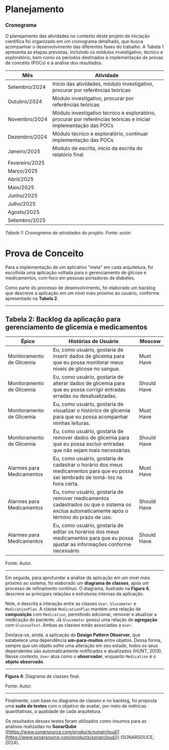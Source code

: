 # Planejamento

### Cronograma

O planejamento das atividades no contexto deste projeto de iniciação científica foi organizado em um cronograma detalhado, que busca acompanhar o desenvolvimento das diferentes fases do trabalho. A Tabela 1 apresenta as etapas previstas, incluindo os módulos investigativo, técnico e exploratório, bem como os períodos destinados à implementação de provas de conceito (POCs) e à análise dos resultados.

| **Mês**          | **Atividade**                                                                 |
|-------------------|-------------------------------------------------------------------------------|
| Setembro/2024     | Início das atividades, módulo investigativo, procurar por referências teóricas |
| Outubro/2024      | Módulo investigativo, procurar por referências teóricas                      |
| Novembro/2024     | Módulo investigativo técnico e exploratório, procurar por referências teóricas e iniciar implementação das POCs |
| Dezembro/2024     | Módulo técnico e exploratório, continuar implementação das POCs              |
| Janeiro/2025      | Modulo de escrita, inicio da escrita do relatório final                      |
| Fevereiro/2025    |                                                                               |
| Março/2025        |                                                                               |
| Abril/2025        |                                                                               |
| Maio/2025         |                                                                               |
| Junho/2025        |                                                                               |
| Julho/2025        |                                                                               |
| Agosto/2025       |                                                                               |
| Setembro/2025     |                                                                               |

_Tabela 1: Cronograma de atividades do projeto. Fonte: autor._

# Prova de Conceito

Para a implementação de um aplicativo "meta" em cada arquitetura, foi escolhida uma aplicação voltada para o gerenciamento de glicose e medicamentos, com foco em pessoas portadoras de diabetes.  

Como parte do processo de desenvolvimento, foi elaborado um backlog que descreve a aplicação em um nível mais próximo ao usuário, conforme apresentado na **Tabela 2**.

---

## Tabela 2: Backlog da aplicação para gerenciamento de glicemia e medicamentos

| Épico                     | Histórias de Usuário                                                                                                                                         | Moscow      |
|----------------------------|-------------------------------------------------------------------------------------------------------------------------------------------------------------|-------------|
| Monitoramento de Glicemia  | Eu, como usuário, gostaria de inserir dados de glicemia para que eu possa monitorar meus níveis de glicose no sangue.                                       | Must Have   |
| Monitoramento de Glicemia  | Eu, como usuário, gostaria de alterar dados de glicemia para que eu possa corrigir entradas erradas ou desatualizadas.                                     | Should Have |
| Monitoramento de Glicemia  | Eu, como usuário, gostaria de visualizar o histórico de glicemia para que eu possa acompanhar minhas leituras.                                              | Must Have   |
| Monitoramento de Glicemia  | Eu, como usuário, gostaria de remover dados de glicemia para que eu possa excluir entradas que não sejam mais necessárias.                                  | Should Have |
| Alarmes para Medicamentos  | Eu, como usuário, gostaria de cadastrar o horário dos meus medicamentos para que eu possa ser lembrado de tomá-los na hora certa.                           | Must Have   |
| Alarmes para Medicamentos  | Eu, como usuário, gostaria de remover medicamentos cadastrados ou que o sistema os exclua automaticamente após o término do prazo de uso.                  | Should Have |
| Alarmes para Medicamentos  | Eu, como usuário, gostaria de editar os horários dos meus medicamentos para que eu possa ajustar as informações conforme necessário.                        | Should Have |

Fonte: Autor.  

---

Em seguida, para aprofundar a análise da aplicação em um nível mais próximo ao sistema, foi elaborado um **diagrama de classes**, após um processo de refinamento contínuo. O diagrama, ilustrado na **Figura 4**, descreve as principais relações e estruturas internas da aplicação.  

Nele, é descrita a interação entre as classes `User`, `Glucometer` e `MedicationPlan`. A classe `MedicationPlan` mantém uma relação de **composição** com `Medication`, permitindo adicionar, remover e atualizar a medicação do paciente. Já `Glucometer` possui uma relação de **agregação** com `GlucoseTest`. Ambas as classes estão associadas a `User`.  

Destaca-se, ainda, a aplicação do **Design Pattern Observer**, que estabelece uma dependência **um-para-muitos** entre objetos. Dessa forma, sempre que um objeto sofre uma alteração em seu estado, todos os seus dependentes são automaticamente notificados e atualizados (HUNT, 2013). Nesse contexto, `User` atua como o **observador**, enquanto `Medication` é o **objeto observado**.  

---

**Figura 4**: Diagrama de classes final.  

Fonte: Autor.  

---

Finalmente, com base no diagrama de classes e no backlog, foi proposta uma **suíte de testes** com o objetivo de avaliar, por meio de métricas quantitativas, a qualidade de cada arquitetura.  

Os resultados desses testes foram utilizados como insumos para as análises realizadas no **SonarQube** ([https://www.sonarsource.com/products/sonarcloud/](https://www.sonarsource.com/products/sonarcloud/)) (SONARSOUCE, 2024).
